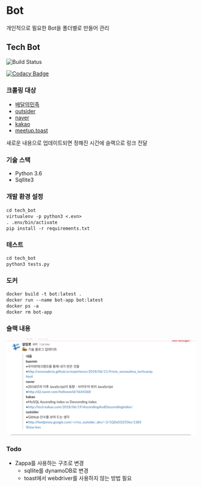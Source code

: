 # Bot
 개인적으로 필요한 Bot을 폴더별로 만들어 관리

## Tech Bot
![Build Status](https://semaphoreci.com/api/v1/namgunghyeon/bot/branches/master/badge.svg)

[![Codacy Badge](https://api.codacy.com/project/badge/Grade/91b7b4cb34e240e2aa976b4adc72ad49)](https://www.codacy.com/app/namgunghyeon/bot?utm_source=github.com&amp;utm_medium=referral&amp;utm_content=namgunghyeon/bot&amp;utm_campaign=Badge_Grade)
### 크롤링 대상
 - [배달의민족](http://woowabros.github.io/)
 - [outsider](https://blog.outsider.ne.kr/)
 - [naver](https://d2.naver.com/home)
 - [kakao](http://tech.kakao.com/)
 - [meetup.toast](http://meetup.toast.com/)

새로운 내용으로 업데이트되면 정해진 시간에 슬랙으로 링크 전달

### 기술 스택
- Python 3.6
- Sqllite3

### 개발 환경 설정
```shell
cd tech_bot
virtualenv -p python3 <.evn>
. .env/bin/activate
pip install -r requirements.txt
```

### 테스트
```shell
cd tech_bot
python3 tests.py
```

### 도커
```
docker build -t bot:latest .
docker run --name bot-app bot:latest
docker ps -a
docker rm bot-app
```

### 슬랙 내용
![image](slack_message.png)

### Todo
 - Zappa를 사용하는 구조로 변경
   - sqllite를 dynamoDB로 변경
   - toast에서 webdriver를 사용하지 않는 방법 필요


